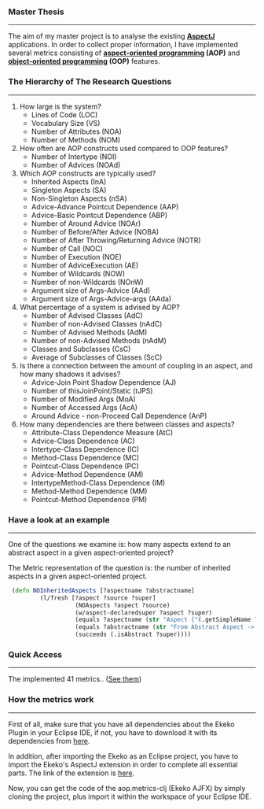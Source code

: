 ### Master Thesis
---

The aim of my master project is to analyse the existing **[AspectJ](http://eclipse.org/aspectj/)** applications. In order to collect proper information, I have implemented several metrics consisting of **[aspect-oriented programming](http://en.wikipedia.org/wiki/Aspect-oriented_programming) (AOP)** and **[object-oriented programming](http://en.wikipedia.org/wiki/Object-oriented_programming) (OOP)** features.

### The Hierarchy of The Research Questions 
---

1.	How large is the system?
	*	Lines of Code (LOC) 
	*	Vocabulary Size (VS) 
	*	Number of Attributes (NOA) 
	*	Number of Methods (NOM)
2.	How often are AOP constructs used compared to OOP features?
	*	Number of Intertype (NOI)
	*	Number of Advices (NOAd)
3.	Which AOP constructs are typically used?
	*	Inherited Aspects (InA)
	*	Singleton Aspects (SA)
	*	Non-Singleton Aspects (nSA)
	*	Advice-Advance Pointcut Dependence (AAP)
	*	Advice-Basic Pointcut Dependence (ABP)
	*	Number of Around Advice (NOAr)
	*	Number of Before/After Advice (NOBA)
	*	Number of After Throwing/Returning Advice (NOTR)
	*	Number of Call (NOC)
	*	Number of Execution (NOE)
	*	Number of AdviceExecution (AE)
	*	Number of Wildcards (NOW)
	*	Number of non-Wildcards (NOnW)
	*	Argument size of Args-Advice (AAd)
	*	Argument size of Args-Advice-args (AAda)
4.	What percentage of a system is advised by AOP?
	*	Number of Advised Classes (AdC)
	*	Number of non-Advised Classes (nAdC)
	*	Number of Advised Methods (AdM)
	*   Number of non-Advised Methods (nAdM)
	*	Classes and Subclasses (CsC)
	*	Average of Subclasses of Classes (ScC)
5.	Is there a connection between the amount of coupling in an aspect, and how many shadows it advises?
	*	Advice-Join Point Shadow Dependence (AJ)
	*	Number of thisJoinPoint/Static (tJPS)
	*	Number of Modified Args (MoA)
	*	Number of Accessed Args (AcA)
	*	Around Advice - non-Proceed Call Dependence (AnP)
6.	How many dependencies are there between classes and aspects?	
	*	Attribute-Class Dependence Measure (AtC)
	*	Advice-Class Dependence (AC)
	*	Intertype-Class Dependence (IC) 
	*	Method-Class Dependence (MC) 
	*	Pointcut-Class Dependence (PC) 
	*	Advice-Method Dependence (AM) 
	*	IntertypeMethod-Class Dependence (IM) 
	*	Method-Method Dependence (MM) 
	*	Pointcut-Method Dependence (PM) 


### Have a look at an example
---
One of the questions we examine is: how many aspects extend to an abstract aspect in a given aspect-oriented project?

The Metric representation of the question is: the number of inherited aspects in a given aspect-oriented project.

```Clojure
 (defn NOInheritedAspects [?aspectname ?abstractname]
         (l/fresh [?aspect ?source ?super]
                   (NOAspects ?aspect ?source)
                   (w/aspect-declaredsuper ?aspect ?super)
                   (equals ?aspectname (str "Aspect {"(.getSimpleName ?aspect)"}"))
                   (equals ?abstractname (str "From Abstract Aspect -> "(.getSimpleName ?super)))
                   (succeeds (.isAbstract ?super))))
```

### Quick Access
---

The implemented 41 metrics.. ([See them](https://github.com/ozlerhakan/AOPMetrics-EkekoAJFX/blob/master/Ekeko%20AJFX/src/ekeko_ajfx/AOPMetrics.clj))

### How the metrics work
---

First of all, make sure that you have all dependencies about the Ekeko Plugin in your Eclipse IDE, if not, you have to download it with its dependencies from [here](https://github.com/cderoove/damp.ekeko/wiki/Getting-Started-with-Ekeko). 

In addition, after importing the Ekeko as an Eclipse project, you have to import the Ekeko's AspectJ extension in order to complete all essential parts. The link of the extension is [here](https://github.com/cderoove/damp.ekeko.aspectj).

Now, you can get the code of the aop.metrics-clj (Ekeko AJFX) by simply cloning the project, plus import it within the workspace of your Eclipse IDE.

